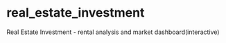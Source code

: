 # real_estate_investment
Real Estate Investment - rental analysis and market dashboard(interactive)
